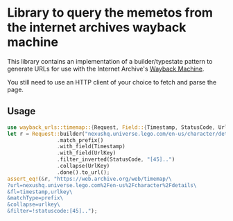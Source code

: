 # Library to query the memetos from the internet archives wayback machine

This library contains an implementation of a builder/typestate pattern
to generate URLs for use with the Internet Archive's [Wayback Machine].

You still need to use an HTTP client of your choice to fetch and parse the
page.

[Wayback Machine]: http://web.archive.org/

## Usage

```rust
use wayback_urls::timemap::{Request, Field::{Timestamp, StatusCode, UrlKey}};
let r = Request::builder("nexushq.universe.lego.com/en-us/character/details")
                .match_prefix()
                .with_field(Timestamp)
                .with_field(UrlKey)
                .filter_inverted(StatusCode, "[45]..")
                .collapse(UrlKey)
                .done().to_url();
assert_eq!(&r, "https://web.archive.org/web/timemap/\
?url=nexushq.universe.lego.com%2Fen-us%2Fcharacter%2Fdetails\
&fl=timestamp,urlkey\
&matchType=prefix\
&collapse=urlkey\
&filter=!statuscode:[45]..");
```
